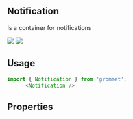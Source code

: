 ## Notification
Is a container for notifications

[![](https://cdn-images-1.medium.com/fit/c/120/120/1*TD1P0HtIH9zF0UEH28zYtw.png)](https://storybook.grommet.io/?selectedKind=Controls-Notification&full=0&stories=1&panelRight=0) [![](https://codesandbox.io/static/img/play-codesandbox.svg)](https://codesandbox.io/s/github/grommet/grommet-sandbox?initialpath=/notification&module=%2Fsrc%2FNotification.js)
## Usage

```javascript
import { Notification } from 'grommet';
      <Notification />
```

## Properties

  